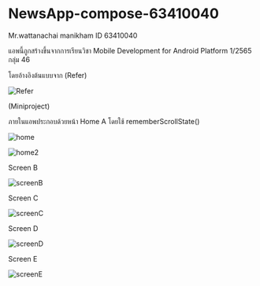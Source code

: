 # NewsApp-compose-63410040
Mr.wattanachai manikham ID 63410040 

แอพนี้ถูกสร้างขึ้นจากการเรียนวิชา Mobile Development for Android Platform 1/2565 กลุ่ม 46  

โดยอ้างอิงต้นแบบจาก (Refer)

![Refer](https://user-images.githubusercontent.com/110089122/198533996-8c1ae5ce-86dd-4fb0-919d-c2eea5c5df4e.jpg)


(Miniproject)

ภายในแอพประกอบด้วยหน้า 
Home A
โดยใช้  rememberScrollState()

![home](https://user-images.githubusercontent.com/110089122/198534174-e8768ea8-c338-490e-a040-840a9e6d4053.png)



![home2](https://user-images.githubusercontent.com/110089122/198534518-00154672-fe65-4d9f-b24d-20556d495f32.png)


Screen B


![screenB](https://user-images.githubusercontent.com/110089122/198534761-52dbdc96-0766-45c8-be9c-690b7df88e88.png)


Screen C


![screenC](https://user-images.githubusercontent.com/110089122/198534839-a8ed9159-ac73-483b-a6c5-dbae6f509354.png)



Screen D


![screenD](https://user-images.githubusercontent.com/110089122/198534882-fa5558c7-ea45-45b2-9979-330bb6de826e.png)


Screen E


![screenE](https://user-images.githubusercontent.com/110089122/198534931-1fe8ea78-ef0f-4aa3-889a-deaf17cb03ee.png)




